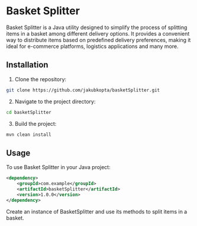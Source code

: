 # Basket Splitter
Basket Splitter is a Java utility designed to simplify the process of splitting items in a basket among different delivery options. It provides a convenient way to distribute items based on predefined delivery preferences, making it ideal for e-commerce platforms, logistics applications and many more.
## Installation

1. Clone the repository:

```bash
git clone https://github.com/jakubkopta/basketSplitter.git
```
2. Navigate to the project directory:

```bash
cd basketSplitter
```

3. Build the project:

```bash
mvn clean install
```

## Usage
To use Basket Splitter in your Java project:

```xml
<dependency>
    <groupId>com.example</groupId>
    <artifactId>basketSplitter</artifactId>
    <version>1.0.0</version>
</dependency>
```
Create an instance of BasketSplitter and use its methods to split items in a basket.
